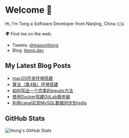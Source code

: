 # Welcome 👋

Hi, I’m Tong a Software Developer from Nanjing, China 🇨🇳

🌍 Find me on the web:

- Tweets: [@masonlitong](https://twitter.com/masonlitong)
- Blog: [litong.dev](https://litong.dev)

## My Latest Blog Posts

<!-- BLOG-POST-LIST:START -->
- [macOS开发环境搭建](https://litong.dev/macOS-%E5%BC%80%E5%8F%91%E7%8E%AF%E5%A2%83%E6%90%AD%E5%BB%BA/)
- [算法（第4版）环境搭建](https://litong.dev/algorithms/%E5%A6%82%E4%BD%95%E9%83%A8%E7%BD%B2%E7%AE%97%E6%B3%95-%E7%AC%AC4%E7%89%88-%E4%BB%A3%E7%A0%81%E7%8E%AF%E5%A2%83/)
- [如何写出一个完美的equals方法](https://litong.dev/java/%E5%A6%82%E4%BD%95%E5%86%99%E5%87%BA%E4%B8%80%E4%B8%AA%E5%AE%8C%E7%BE%8E%E7%9A%84equals%E6%96%B9%E6%B3%95/)
- [使用Docker搭建GitLab服务器](https://litong.dev/server/%E4%BD%BF%E7%94%A8Docker%E6%90%AD%E5%BB%BAGitLab%E6%9C%8D%E5%8A%A1%E5%99%A8/)
- [利用canal实现MySQL数据同步到redis](https://litong.dev/%E6%95%B0%E6%8D%AE%E5%BA%93/%E5%88%A9%E7%94%A8canal%E5%AE%9E%E7%8E%B0MySQL%E6%95%B0%E6%8D%AE%E5%90%8C%E6%AD%A5%E5%88%B0redis/)
<!-- BLOG-POST-LIST:END -->

## GitHub Stats

 ![litong's GitHub Stats](https://github-readme-stats.vercel.app/api?username=litong&count_private=true&hide_title=true&show_icons=true&show_icons=true&theme=dark)

<!--
**litong/litong** is a ✨ _special_ ✨ repository because its `README.md` (this file) appears on your GitHub profile.

Here are some ideas to get you started:

- 🔭 I’m currently working on ...
- 🌱 I’m currently learning ...
- 👯 I’m looking to collaborate on ...
- 🤔 I’m looking for help with ...
- 💬 Ask me about ...
- 📫 How to reach me: ...
- 😄 Pronouns: ...
- ⚡ Fun fact: ...
-->
